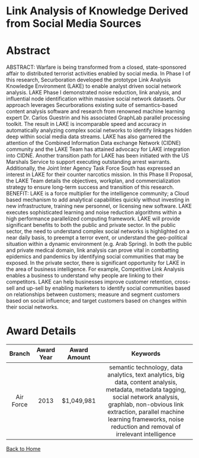 
Link Analysis of Knowledge Derived from Social Media Sources
============================================================

# Abstract


ABSTRACT:  Warfare is being transformed from a closed, state-sponsored affair to distributed terrorist activities enabled by social media. In Phase I of this research, Securboration developed the prototype Link Analysis Knowledge Environment (LAKE) to enable analyst driven social network analysis. LAKE Phase I demonstrated noise reduction, link analysis, and influential node identification within massive social network datasets.  Our approach leverages Securborations existing suite of semantics-based content analysis software and research from renowned machine learning expert Dr. Carlos Guestrin and his associated GraphLab parallel processing toolkit. The result in LAKE is incomparable speed and accuracy in automatically analyzing complex social networks to identify linkages hidden deep within social media data streams. LAKE has also garnered the attention of the Combined Information Data exchange Network (CIDNE) community and the LAKE Team has attained advocacy for LAKE integration into CIDNE. Another transition path for LAKE has been initiated with the US Marshals Service to support executing outstanding arrest warrants.  Additionally, the Joint Inter Agency Task Force South has expressed an interest in LAKE for their counter narcotics mission. In this Phase II Proposal, the LAKE Team details the objectives, workplan, and commercialization strategy to ensure long-term success and transition of this research.  BENEFIT:  LAKE is a force multiplier for the intelligence community; a Cloud based mechanism to add analytical capabilities quickly without investing in new infrastructure, training new personnel, or licensing new software.  LAKE executes sophisticated learning and noise reduction algorithms within a high performance parallelized computing framework.  LAKE will provide significant benefits to both the public and private sector. In the public sector, the need to understand complex social networks is highlighted on a near daily basis, to preempt a terror event, or understand the geo-political situation within a dynamic environment (e.g. Arab Spring).   In both the public and private medical domain, link analysis can prove vital in combatting epidemics and pandemics by identifying social communities that may be exposed. In the private sector, there is significant opportunity for LAKE in the area of business intelligence. For example, Competitive Link Analysis enables a business to understand why people are linking to their competitors. LAKE can help businesses improve customer retention, cross-sell and up-sell by enabling marketers to identify social communities based on relationships between customers; measure and segment customers based on social influence; and target customers based on changes within their social networks.  

# Award Details

|Branch|Award Year|Award Amount|Keywords|
| :---: | :---: | :---: | :---: |
|Air Force|2013|$1,049,981|semantic technology, data analytics, text analytics, big data, content analysis, metadata, metadata tagging, social network analysis, graphlab, non-obvious link extraction, parallel machine learning frameworks, noise reduction and removal of irrelevant intelligence|
  
  


[Back to Home](https://github.com/chrischow/dod_sbir_awards/Reports/DJ/#1341)